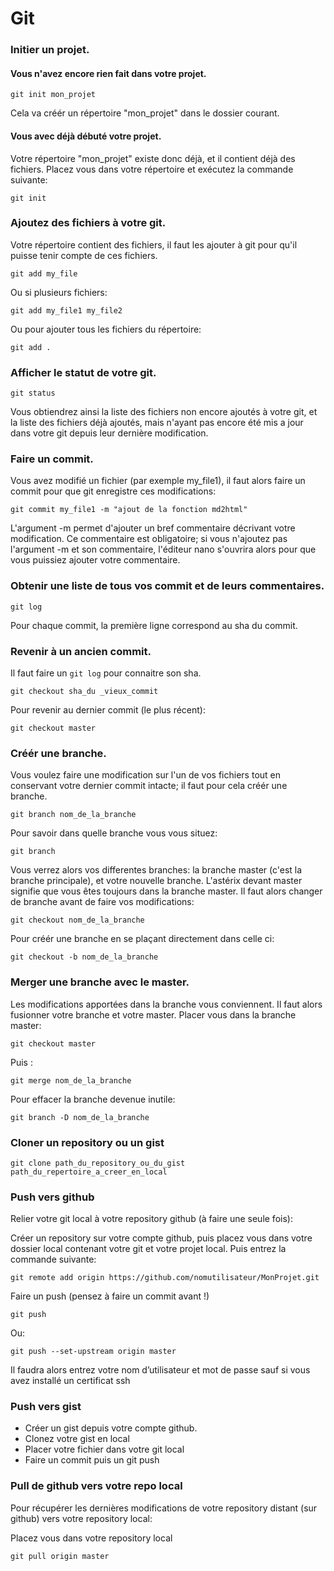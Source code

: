 # Git

### Initier un projet. 

#### Vous n'avez encore rien fait dans votre projet.

	git init mon_projet

Cela va créér un répertoire "mon_projet" dans le dossier courant.

#### Vous avec déjà débuté votre projet.

Votre répertoire "mon_projet" existe donc déjà, et il contient déjà des fichiers. Placez vous dans votre répertoire et exécutez la commande suivante:

	git init

### Ajoutez des fichiers à votre git.

Votre répertoire contient des fichiers, il faut les ajouter à git pour qu'il puisse tenir compte de ces fichiers.

	git add my_file

Ou si plusieurs fichiers:

	git add my_file1 my_file2

Ou pour ajouter tous les fichiers du répertoire:

	git add .

### Afficher le statut de votre git. 

	git status

Vous obtiendrez ainsi la liste des fichiers non encore ajoutés à votre git, et la liste des fichiers déjà ajoutés, mais n'ayant pas encore été mis a jour dans votre git depuis leur dernière modification.

### Faire un commit.

Vous avez modifié un fichier (par exemple my_file1), il faut alors faire un commit pour que git enregistre ces modifications:

	git commit my_file1 -m "ajout de la fonction md2html"

L'argument -m permet d'ajouter un bref commentaire décrivant votre modification. Ce commentaire est obligatoire; si vous n'ajoutez pas l'argument -m et son commentaire, l'éditeur nano s'ouvrira alors pour que vous puissiez ajouter votre commentaire.

### Obtenir une liste de tous vos commit et de leurs commentaires.

	git log

Pour chaque commit, la première ligne correspond au sha du commit.

### Revenir à un ancien commit.

Il faut faire un `git log` pour connaitre son sha.

	git checkout sha_du _vieux_commit

Pour revenir au dernier commit (le plus récent):

	git checkout master

### Créér une branche.

Vous voulez faire une modification sur l'un de vos fichiers tout en conservant votre dernier commit intacte; il faut pour cela créér une branche.

	git branch nom_de_la_branche

Pour savoir dans quelle branche vous vous situez:

	git branch

Vous verrez alors vos differentes branches: la branche master (c'est la branche principale), et votre nouvelle branche.
L'astérix devant master signifie que vous êtes toujours dans la branche master. Il faut alors changer de branche avant de faire vos modifications:

	git checkout nom_de_la_branche

Pour créér une branche en se plaçant directement dans celle ci:

	git checkout -b nom_de_la_branche

### Merger une branche avec le master.

Les modifications apportées dans la branche vous conviennent. Il faut alors fusionner votre branche et votre master. Placer vous dans la branche master:

	git checkout master

Puis :

	git merge nom_de_la_branche

Pour effacer la branche devenue inutile:

	git branch -D nom_de_la_branche

### Cloner un repository ou un gist

	git clone path_du_repository_ou_du_gist path_du_repertoire_a_creer_en_local


### Push vers github

Relier votre git local à votre repository github (à faire une seule fois):

Créer un repository sur votre compte github, puis placez vous dans votre dossier local contenant votre git et votre projet local. Puis entrez la commande suivante:

	git remote add origin https://github.com/nomutilisateur/MonProjet.git

Faire un push (pensez à faire un commit avant !)

	git push

Ou:

	git push --set-upstream origin master

Il faudra alors entrez votre nom d’utilisateur et mot de passe sauf si vous avez installé un certificat ssh

### Push vers gist

- Créer un gist depuis votre compte github. 
- Clonez votre gist en local
- Placer votre fichier dans votre git local
- Faire un commit puis un git push

### Pull de github vers votre repo local

Pour récupérer les dernières modifications de votre repository distant (sur github) vers votre repository local:

Placez vous dans votre repository local

	git pull origin master
